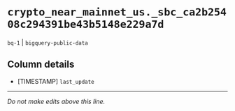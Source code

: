 # `crypto_near_mainnet_us._sbc_ca2b25408c294391be43b5148e229a7d`
`bq-1` | `bigquery-public-data`

## Column details
* [TIMESTAMP] `last_update`

-------------------------------------------------------------------------------
*Do not make edits above this line.*
